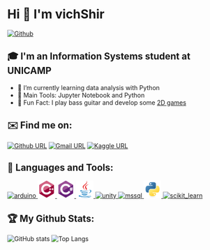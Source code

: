 
# Hi 👋 I'm vichShir

[![Github](https://img.shields.io/github/followers/vichShir?label=Follow&style=social)](https://github.com/vichShir)

## 🎓 I'm an Information Systems student at UNICAMP
- 🌱 I’m currently learning data analysis with Python
- 🧰 Main Tools: Jupyter Notebook and Python
- 🎸 Fun Fact: I play bass guitar and develop some [2D games](https://play.google.com/store/apps/developer?id=Krabify+Game+Studios&hl=pt_BR&gl=US)

## ✉️ Find me on:
[![Github URL](https://img.shields.io/badge/GitHub-100000?style=for-the-badge&logo=github&logoColor=white)](https://github.com/vichShir) [![Gmail URL](https://img.shields.io/badge/Gmail-D14836?style=for-the-badge&logo=gmail&logoColor=white)](mailto:v245155@dac.unicamp.br) [![Kaggle URL](https://img.shields.io/badge/Kaggle-20BEFF?style=for-the-badge&logo=Kaggle&logoColor=white)](https://www.kaggle.com/vichshir)

## 🧰 Languages and Tools:
<p align="left"> <a href="https://www.arduino.cc/" target="_blank"> <img src="https://cdn.worldvectorlogo.com/logos/arduino-1.svg" alt="arduino" width="40" height="40"/> </a> <a href="https://www.w3schools.com/cpp/" target="_blank"> <img src="https://raw.githubusercontent.com/devicons/devicon/master/icons/cplusplus/cplusplus-original.svg" alt="cplusplus" width="40" height="40"/> </a> <a href="https://www.w3schools.com/cs/" target="_blank"> <img src="https://raw.githubusercontent.com/devicons/devicon/master/icons/csharp/csharp-original.svg" alt="csharp" width="40" height="40"/> </a> <a href="https://www.java.com" target="_blank"> <img src="https://raw.githubusercontent.com/devicons/devicon/master/icons/java/java-original.svg" alt="java" width="40" height="40"/> </a> <a href="https://unity.com/" target="_blank"> <img src="https://www.vectorlogo.zone/logos/unity3d/unity3d-icon.svg" alt="unity" width="40" height="40"/> </a> <a href="https://www.microsoft.com/en-us/sql-server" target="_blank"> <img src="https://www.svgrepo.com/show/303229/microsoft-sql-server-logo.svg" alt="mssql" width="40" height="40"/> </a> <a href="https://www.python.org" target="_blank"> <img src="https://raw.githubusercontent.com/devicons/devicon/master/icons/python/python-original.svg" alt="python" width="40" height="40"/> </a> <a href="https://scikit-learn.org/" target="_blank"> <img src="https://upload.wikimedia.org/wikipedia/commons/0/05/Scikit_learn_logo_small.svg" alt="scikit_learn" width="40" height="40"/> </a> </p>

## 🏆 My Github Stats:
![GitHub stats](https://github-readme-stats.vercel.app/api?username=vichShir&show_icons=true&theme=midnight-purple) 
![Top Langs](https://github-readme-stats.vercel.app/api/top-langs/?username=vichShir&layout=compact&theme=midnight-purple)

